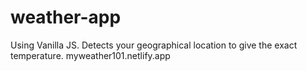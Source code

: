# weather-app

Using Vanilla JS. Detects your geographical location to give the exact temperature.
myweather101.netlify.app
